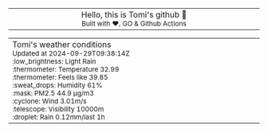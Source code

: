
<div align="center">
<table>
<tbody>
<td align="center">
<img width="2000" height="0"><br>
Hello, this is Tomi's github 👋<br>
<sup>Built with ❤️, GO & Github Actions</sup><br>
<img width="2000" height="0">
</td>
</tbody>
</table>
</div>
<table>
<tbody>
<td align="left">
<img width="2000" height="0"><br>
Tomi's weather conditions<br>
<sup>Updated at 2024-09-29T09:38:14Z</sup><br>
<sup>:low_brightness: Light Rain</sup><br>
<sup>:thermometer: Temperature 32.99 </sup><br>
<sup>:thermometer: Feels like 39.85</sup><br>
<sup>:sweat_drops: Humidity 61%</sup><br>
<sup>:mask: PM2.5 44.9 μg/m3</sup><br>
<sup>:cyclone: Wind 3.01m/s </sup><br>
<sup>:telescope: Visibility 10000m </sup><br>
<sup>:droplet: Rain 0.12mm/last 1h </sup><br>
<img width="2000" height="0">
</td>
<td align="left">
<img width="2000" height="0"><br>
<br>
<img width="2000" height="0">
</td>
</tbody>
</table>
</div>
    